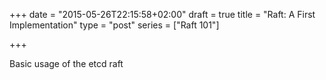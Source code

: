 +++
date = "2015-05-26T22:15:58+02:00"
draft = true
title = "Raft: A First Implementation"
type = "post"
series = ["Raft 101"]

+++

Basic usage of the etcd raft

